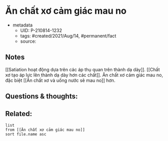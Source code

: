 # Ăn chất xơ cảm giác mau no

- metadata
	- UID: P-210814-1232
	- tags: #created/2021/Aug/14, #permanent/fact 
	- source: 

## Notes
[[Satiation hoạt động dựa trên các áp thụ quan trên thành dạ dày]]. [[Chất xơ tạo áp lực lên thành dạ dày hơn các chất]]. Ăn chất xơ cảm giác mau no, đặc biệt [[Ăn chất xơ và uống nước sẽ mau no]] hơn.

## Questions & thoughts:

## Related:
```dataview
list
from [[Ăn chất xơ cảm giác mau no]]
sort file.name asc
```
